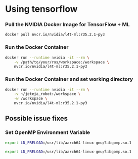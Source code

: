 # Using tensorflow

### Pull the NVIDIA Docker Image for TensorFlow + ML
```bash
docker pull nvcr.io/nvidia/l4t-ml:r35.2.1-py3
```

### Run the Docker Container
```bash
docker run --runtime nvidia -it --rm \
    -v /path/to/your/ros/workspace:/workspace \
    nvcr.io/nvidia/l4t-ml:r35.2.1-py3
```

### Run the Docker Container and set working directory
```bash
docker run --runtime nvidia -it --rm \
    -v ~/jeteja_robot:/workspace \
    -w /workspace \
    nvcr.io/nvidia/l4t-ml:r35.2.1-py3
```

## Possible issue fixes
### Set OpenMP Environment Variable
```bash
export LD_PRELOAD=/usr/lib/aarch64-linux-gnu/libgomp.so.1

export LD_PRELOAD=/usr/lib/aarch64-linux-gnu/libgomp.so.1
```


